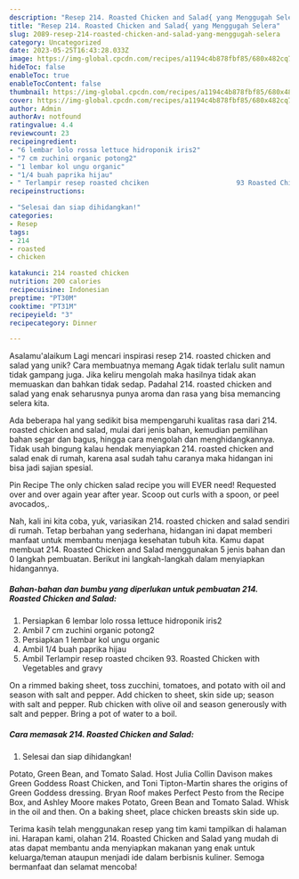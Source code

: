 ```yaml
---
description: "Resep 214. Roasted Chicken and Salad{ yang Menggugah Selera"
title: "Resep 214. Roasted Chicken and Salad{ yang Menggugah Selera"
slug: 2089-resep-214-roasted-chicken-and-salad-yang-menggugah-selera
category: Uncategorized
date: 2023-05-25T16:43:28.033Z
image: https://img-global.cpcdn.com/recipes/a1194c4b878fbf85/680x482cq70/214-roasted-chicken-and-salad-foto-resep-utama.jpg
hideToc: false
enableToc: true
enableTocContent: false
thumbnail: https://img-global.cpcdn.com/recipes/a1194c4b878fbf85/680x482cq70/214-roasted-chicken-and-salad-foto-resep-utama.jpg
cover: https://img-global.cpcdn.com/recipes/a1194c4b878fbf85/680x482cq70/214-roasted-chicken-and-salad-foto-resep-utama.jpg
author: Admin
authorAv: notfound
ratingvalue: 4.4
reviewcount: 23
recipeingredient:
- "6 lembar lolo rossa lettuce hidroponik iris2"
- "7 cm zuchini organic potong2"
- "1 lembar kol ungu organic"
- "1/4 buah paprika hijau"
- " Terlampir resep roasted chciken                      93 Roasted Chicken with Vegetables and gravy"
recipeinstructions:

- "Selesai dan siap dihidangkan!"
categories:
- Resep
tags:
- 214
- roasted
- chicken

katakunci: 214 roasted chicken 
nutrition: 200 calories
recipecuisine: Indonesian
preptime: "PT30M"
cooktime: "PT31M"
recipeyield: "3"
recipecategory: Dinner

---
```



Asalamu'alaikum Lagi mencari inspirasi resep 214. roasted chicken and salad yang unik? Cara membuatnya memang Agak tidak terlalu sulit namun tidak gampang juga. Jika keliru mengolah maka hasilnya tidak akan memuaskan dan bahkan tidak sedap. Padahal 214. roasted chicken and salad yang enak seharusnya punya aroma dan rasa yang bisa memancing selera kita.


Ada beberapa hal yang sedikit bisa mempengaruhi kualitas rasa dari 214. roasted chicken and salad, mulai dari jenis bahan, kemudian pemilihan bahan segar dan bagus, hingga cara mengolah dan menghidangkannya. Tidak usah bingung kalau hendak menyiapkan 214. roasted chicken and salad enak di rumah, karena asal sudah tahu caranya maka hidangan ini bisa jadi sajian spesial.

Pin Recipe The only chicken salad recipe you will EVER need! Requested over and over again year after year. Scoop out curls with a spoon, or peel avocados,.


Nah, kali ini kita coba, yuk, variasikan 214. roasted chicken and salad sendiri di rumah. Tetap berbahan yang sederhana, hidangan ini dapat memberi manfaat untuk membantu menjaga kesehatan tubuh kita. Kamu dapat membuat 214. Roasted Chicken and Salad menggunakan 5 jenis bahan dan 0 langkah pembuatan. Berikut ini langkah-langkah dalam menyiapkan hidangannya.

<!--inarticleads1-->

##### Bahan-bahan dan bumbu yang diperlukan untuk pembuatan 214. Roasted Chicken and Salad:

1. Persiapkan 6 lembar lolo rossa lettuce hidroponik iris2
1. Ambil 7 cm zuchini organic potong2
1. Persiapkan 1 lembar kol ungu organic
1. Ambil 1/4 buah paprika hijau
1. Ambil  Terlampir resep roasted chciken                      93. Roasted Chicken with Vegetables and gravy


On a rimmed baking sheet, toss zucchini, tomatoes, and potato with oil and season with salt and pepper. Add chicken to sheet, skin side up; season with salt and pepper. Rub chicken with olive oil and season generously with salt and pepper. Bring a pot of water to a boil. 

<!--inarticleads2-->

##### Cara memasak 214. Roasted Chicken and Salad:


1. Selesai dan siap dihidangkan!

Potato, Green Bean, and Tomato Salad. Host Julia Collin Davison makes Green Goddess Roast Chicken, and Toni Tipton-Martin shares the origins of Green Goddess dressing. Bryan Roof makes Perfect Pesto from the Recipe Box, and Ashley Moore makes Potato, Green Bean and Tomato Salad. Whisk in the oil and then. On a baking sheet, place chicken breasts skin side up. 

Terima kasih telah menggunakan resep yang tim kami tampilkan di halaman ini. Harapan kami, olahan 214. Roasted Chicken and Salad yang mudah di atas dapat membantu anda menyiapkan makanan yang enak untuk keluarga/teman ataupun menjadi ide dalam berbisnis kuliner. Semoga bermanfaat dan selamat mencoba!
